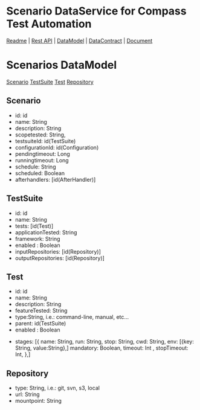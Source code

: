 # Scenario DataService for Compass Test Automation
[Readme](./../README.md) | [Rest API](RESTAPI.md) | [DataModel](DATAMODEL.md) | [DataContract](DATACONTRACT.md) | [Document](DOCUMENTATION.md)

# Scenarios DataModel
[Scenario](#Scenario)
[TestSuite](#TestSuite)
[Test](#Test)
[Repository](#Repository)
<a name=Scenario></a>
## Scenario
+ id: id
+ name: String
+ description: String
+ scopetested: String,
+ testsuiteId: id(TestSuite)
+ configurationId: id(Configuration)
+ pendingtimeout: Long
+ runningtimeout: Long
+ schedule: String
+ scheduled: Boolean
+ afterhandlers: [id(AfterHandler)]

<a name=TestSuite></a>
## TestSuite
+ id: id
+ name: String
+ tests: [id(Test)]
+ applicationTested: String
+ framework: String
+ enabled : Boolean
+ inputRepositories: [id(Repository)]
+ outputRepositories: [id(Repository)]

<a name=Test></a>
## Test
+ id: id
+ name: String
+ description: String
+ featureTested: String
+ type:String, i.e.: command-line, manual, etc...
+ parent: id(TestSuite)
+ enabled : Boolean
- stages: [{
    name: String,
    run: String,
    stop: String,
    cwd: String,
    env: [{key: String, value:String},]
    mandatory: Boolean,
    timeout: Int ,
    stopTimeout: Int,
    },]

<a name=Repository></a>
## Repository
+ type: String, i.e.: git, svn, s3, local
+ url: String
+ mountpoint: String
